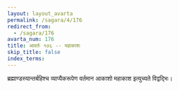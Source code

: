 ```yaml
---
layout: layout_avarta
permalink: /sagara/4/176
redirect_from:
  - /sagara/176
avarta_num: 176
title: आवर्तः १७६ -- महाकाशः
skip_title: false
index_terms: 
---
```


ब्रह्माण्डस्यान्तर्बहिश्च व्याप्यैकरूपेण वर्तमान
आकाशो महाकाश इत्युच्यते विद्वद्भिः।
